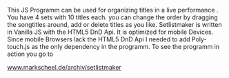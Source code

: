 This JS Programm can be used for organizing titles in a live performance .
You have 4 sets  with 10 titles each. you can change the order by dragging the songtitles around,
add or delete titles as you like.
Setlistmaker is written in  Vanilla JS with the HTML5 DnD Api.
It is optimized for mobile Devices.
Since mobile Browsers lack the HTML5 DnD Api  I needed to add  Poly-touch.js as the only dependency in the programm.
To see the programm in action you go to 

www.markscheel.de/archiv/setlistmaker
